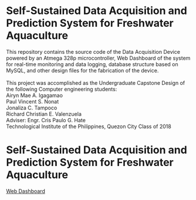# Self-Sustained Data Acquisition and Prediction System for Freshwater Aquaculture
This repository contains the source code of the Data Acquisition Device powered by an Atmega 328p microcontroller, Web Dashboard of the system for real-time monitoring and data logging,  database structure based on MySQL, and other design files for the fabrication of the device.
<br>
<br>This project was accomplished as the Undergraduate Capstone Design of the following Computer engineering students:
<br>Airyn Mae A. Igagamao
<br>Paul Vincent S. Nonat
<br>Jonaliza C. Tampoco
<br>Richard Christian E. Valenzuela
<br> Adviser: Engr. Cris Paulo G. Hate
<br> Technological Institute of the Philippines, Quezon City Class of 2018


# Self-Sustained Data Acquisition and Prediction System for Freshwater Aquaculture
[Web Dashboard](https://github.com/paul028/Embed3/tree/master/DataAquisitionSystem/DAQ)

